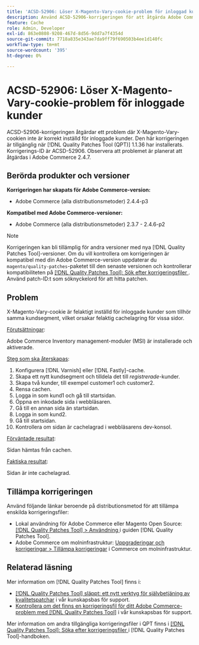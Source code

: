 ```yaml
---
title: 'ACSD-52906: Löser X-Magento-Vary-cookie-problem för inloggad kundcache'
description: Använd ACSD-52906-korrigeringen för att åtgärda Adobe Commerce-problemet där X-Magento-Vary-cookien är felaktigt inställd för inloggade kunder.
feature: Cache
role: Admin, Developer
exl-id: 863e0808-9208-467d-8d56-9dd7a7f4354d
source-git-commit: 7718a835e343ae7da9ff79f690503b4ee1d140fc
workflow-type: tm+mt
source-wordcount: '395'
ht-degree: 0%

---
```


# ACSD-52906: Löser X-Magento-Vary-cookie-problem för inloggade kunder

ACSD-52906-korrigeringen åtgärdar ett problem där X-Magento-Vary-cookien inte är korrekt inställd för inloggade kunder. Den här korrigeringen är tillgänglig när [!DNL Quality Patches Tool (QPT)] 1.1.36 har installerats. Korrigerings-ID är ACSD-52906. Observera att problemet är planerat att åtgärdas i Adobe Commerce 2.4.7.

## Berörda produkter och versioner

**Korrigeringen har skapats för Adobe Commerce-version:**

* Adobe Commerce (alla distributionsmetoder) 2.4.4-p3

**Kompatibel med Adobe Commerce-versioner:**

* Adobe Commerce (alla distributionsmetoder) 2.3.7 - 2.4.6-p2

>[!NOTE]
>
>Korrigeringen kan bli tillämplig för andra versioner med nya [!DNL Quality Patches Tool]-versioner. Om du vill kontrollera om korrigeringen är kompatibel med din Adobe Commerce-version uppdaterar du `magento/quality-patches`-paketet till den senaste versionen och kontrollerar kompatibiliteten på [[!DNL Quality Patches Tool]: Sök efter korrigeringsfiler ](https://experienceleague.adobe.com/tools/commerce-quality-patches/index.html?lang=sv-SE). Använd patch-ID:t som söknyckelord för att hitta patchen.

## Problem

X-Magento-Vary-cookie är felaktigt inställd för inloggade kunder som tillhör samma kundsegment, vilket orsakar felaktig cachelagring för vissa sidor.

<u>Förutsättningar</u>:

Adobe Commerce Inventory management-moduler (MSI) är installerade och aktiverade.

<u>Steg som ska återskapas</u>:

1. Konfigurera [!DNL Varnish] eller [!DNL Fastly]-cache.
1. Skapa ett nytt kundsegment och tilldela det till *registrerade*-kunder.
1. Skapa två kunder, till exempel customer1 och customer2.
1. Rensa cachen.
1. Logga in som kund1 och gå till startsidan.
1. Öppna en inkodade sida i webbläsaren.
1. Gå till en annan sida än startsidan.
1. Logga in som kund2.
1. Gå till startsidan.
1. Kontrollera om sidan är cachelagrad i webbläsarens dev-konsol.

<u>Förväntade resultat</u>:

Sidan hämtas från cachen.

<u>Faktiska resultat</u>:

Sidan är inte cachelagrad.

## Tillämpa korrigeringen

Använd följande länkar beroende på distributionsmetod för att tillämpa enskilda korrigeringsfiler:

* Lokal användning för Adobe Commerce eller Magento Open Source: [[!DNL Quality Patches Tool] > Användning ](https://experienceleague.adobe.com/docs/commerce-operations/tools/quality-patches-tool/usage.html?lang=sv-SE) i guiden [!DNL Quality Patches Tool].
* Adobe Commerce om molninfrastruktur: [Uppgraderingar och korrigeringar > Tillämpa korrigeringar](https://experienceleague.adobe.com/docs/commerce-cloud-service/user-guide/develop/upgrade/apply-patches.html?lang=sv-SE) i Commerce om molninfrastruktur.

## Relaterad läsning

Mer information om [!DNL Quality Patches Tool] finns i:

* [[!DNL Quality Patches Tool] släppt: ett nytt verktyg för självbetjäning av kvalitetspatchar](/help/announcements/adobe-commerce-announcements/magento-quality-patches-released-new-tool-to-self-serve-quality-patches.md) i vår kunskapsbas för support.
* [Kontrollera om det finns en korrigeringsfil för ditt Adobe Commerce-problem med  [!DNL Quality Patches Tool]](/help/support-tools/patches-available-in-qpt-tool/check-patch-for-magento-issue-with-magento-quality-patches.md) i vår kunskapsbas för support.

Mer information om andra tillgängliga korrigeringsfiler i QPT finns i [[!DNL Quality Patches Tool]: Söka efter korrigeringsfiler ](https://experienceleague.adobe.com/tools/commerce-quality-patches/index.html?lang=sv-SE) i [!DNL Quality Patches Tool]-handboken.
